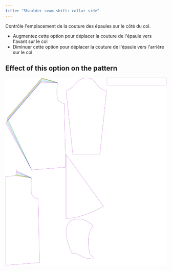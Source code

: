 ```yaml
---
title: "Shoulder seam shift: collar side"
---
```


Contrôle l'emplacement de la couture des épaules sur le côté du col.

- Augmentez cette option pour déplacer la couture de l'épaule vers l'avant sur le col
- Diminuer cette option pour déplacer la couture de l'épaule vers l'arrière sur le col

## Effect of this option on the pattern

![This image shows the effect of this option by superimposing several variants that have a different value for this option](yuri_s3collar_sample.svg "Effect of this option on the pattern")
